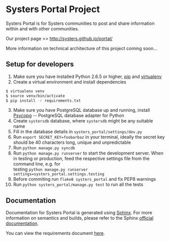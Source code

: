 Systers Portal Project
======================

Systers Portal is for Systers communities to post and share information within and with other communities.

Our project page >> http://systers.github.io/portal/

More information on technical architecture of this project coming soon...


Setup for developers
--------------------

1. Make sure you have installed Python 2.6.5 or higher, [pip](https://pip.pypa.io/en/latest/) 
   and [virtualenv](http://www.virtualenv.org/en/latest/)
2. Create a virtual environment and install dependencies

 ```bash
 $ virtualenv venv
 $ source venv/bin/activate
 $ pip install -r requirements.txt
 ```
3. Make sure you have PostgreSQL database up and running, install [Psycopg](http://initd.org/psycopg) --
  PostgreSQL database adapter for Python
4. Create `systersdb` database, where `systersdb` might be any suitable name
5. Fill in the database details in `systers_portal/settings/dev.py`
6. Run `export SECRET_KEY=foobarbaz` in your terminal, ideally the secret key 
  should be 40 characters long, unique and unpredictable
7. Run `python manage.py syncdb`
8. Run `python manage.py runserver` to start the development server. When in testing
  or production, feed the respective settings file from the command line, e.g. for  
  testing `python manage.py runserver settings=systers_portal.settings.testing`
9. Before commiting run `flake8 systers_portal` and fix PEP8 warnings
10. Run `python systers_portal/manage.py test` to run all the tests


Documentation
-------------

Documentation for Systers Portal is generated using [Sphinx](http://sphinx-doc.org/).
For more information on semantics and builds, please refer to the Sphinx
[official documentation](http://sphinx-doc.org/contents.html).

You can view the requirements document [here](docs/requirements/Systers_GSoC14_Portal_Requirements.pdf).
